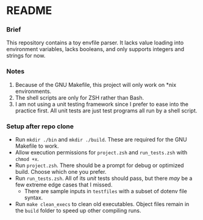 # README

### Brief
This repository contains a toy envfile parser. It lacks value loading into environment variables, lacks booleans, and only supports integers and strings for now.

### Notes
 1. Because of the GNU Makefile, this project will only work on *nix environments.
 2. The shell scripts are only for ZSH rather than Bash.
 3. I am not using a unit testing framework since I prefer to ease into the practice first. All unit tests are just test programs all run by a shell script.

### Setup after repo clone
 - Run `mkdir ./bin` and `mkdir ./build`. These are required for the GNU Makefile to work.
 - Allow execution permissions for `project.zsh` and `run_tests.zsh` with `chmod +x`.
 - Run `project.zsh`. There should be a prompt for debug or optimized build. Choose which one you prefer.
 - Run `run_tests.zsh`. All of its _unit_ tests should pass, but there _may_ be a few extreme edge cases that I missed.
    - There are sample inputs in `testfiles` with a subset of dotenv file syntax.
 - Run `make clean_execs` to clean old executables. Object files remain in the `build` folder to speed up other compiling runs.
